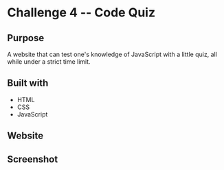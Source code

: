 # Challenge 4 -- Code Quiz

## Purpose 
A website that can test one's knowledge of JavaScript with a little quiz, all while under a strict time limit.

## Built with
* HTML
* CSS
* JavaScript

## Website


## Screenshot
